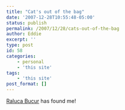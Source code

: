 ```yaml
---
title: "Cat's out of the bag"
date: '2007-12-28T10:55:48-05:00'
status: publish
permalink: /2007/12/28/cats-out-of-the-bag
author: Eddie
excerpt: ''
type: post
id: 58
categories:
    - personal
    - 'this site'
tags:
    - 'this site'
post_format: []
---
```

[Raluca Bucur](http://www.ralucabucur.com) has found me!